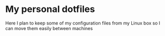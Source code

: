 # My personal dotfiles

Here I plan to keep some of my configuration files from my Linux box so I can move them easily between machines
